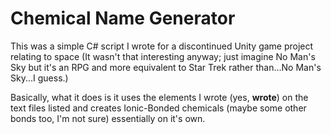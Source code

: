 # Chemical Name Generator

This was a simple C# script I wrote for a discontinued Unity game project relating to space (It wasn't that interesting anyway; just imagine No Man's Sky but it's an RPG and more equivalent to Star Trek rather than...No Man's Sky...I guess.)

Basically, what it does is it uses the elements I wrote (yes, **wrote**) on the text files listed and creates Ionic-Bonded chemicals (maybe some other bonds too, I'm not sure) essentially on it's own.
